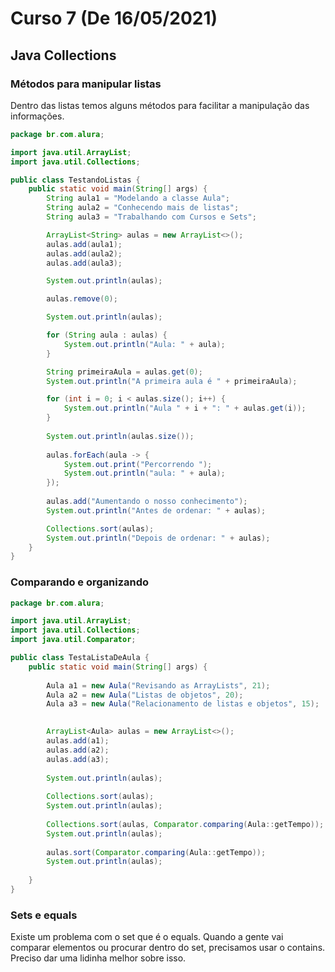 # Curso 7 (De 16/05/2021)

## Java Collections

### Métodos para manipular listas

Dentro das listas temos alguns métodos para facilitar a manipulação das informações. 

```java
package br.com.alura;

import java.util.ArrayList;
import java.util.Collections;

public class TestandoListas {
	public static void main(String[] args) {
		String aula1 = "Modelando a classe Aula";
		String aula2 = "Conhecendo mais de listas";
		String aula3 = "Trabalhando com Cursos e Sets";

		ArrayList<String> aulas = new ArrayList<>();
		aulas.add(aula1);
		aulas.add(aula2);
		aulas.add(aula3);

		System.out.println(aulas);

		aulas.remove(0);

		System.out.println(aulas);

		for (String aula : aulas) {
			System.out.println("Aula: " + aula);
		}

		String primeiraAula = aulas.get(0);
		System.out.println("A primeira aula é " + primeiraAula);

		for (int i = 0; i < aulas.size(); i++) {
			System.out.println("Aula " + i + ": " + aulas.get(i));
		}
		
		System.out.println(aulas.size());
		
		aulas.forEach(aula -> {
			System.out.print("Percorrendo ");
			System.out.println("aula: " + aula);
		});
		
		aulas.add("Aumentando o nosso conhecimento");
		System.out.println("Antes de ordenar: " + aulas);

		Collections.sort(aulas);
		System.out.println("Depois de ordenar: " + aulas);
	}
}
```

### Comparando e organizando


```java
package br.com.alura;

import java.util.ArrayList;
import java.util.Collections;
import java.util.Comparator;

public class TestaListaDeAula {
	public static void main(String[] args) {
		
		Aula a1 = new Aula("Revisando as ArrayLists", 21);
		Aula a2 = new Aula("Listas de objetos", 20);
		Aula a3 = new Aula("Relacionamento de listas e objetos", 15);
		

		ArrayList<Aula> aulas = new ArrayList<>();
		aulas.add(a1);
		aulas.add(a2);
		aulas.add(a3);
		
		System.out.println(aulas);
		
		Collections.sort(aulas);
		System.out.println(aulas);
		
		Collections.sort(aulas, Comparator.comparing(Aula::getTempo));
		System.out.println(aulas);
		
		aulas.sort(Comparator.comparing(Aula::getTempo));
		System.out.println(aulas);
		
	}
}
```

### Sets e equals

Existe um problema com o set que é o equals. Quando a gente vai comparar elementos ou procurar dentro do set, precisamos usar o contains. Preciso dar uma lidinha melhor sobre isso. 